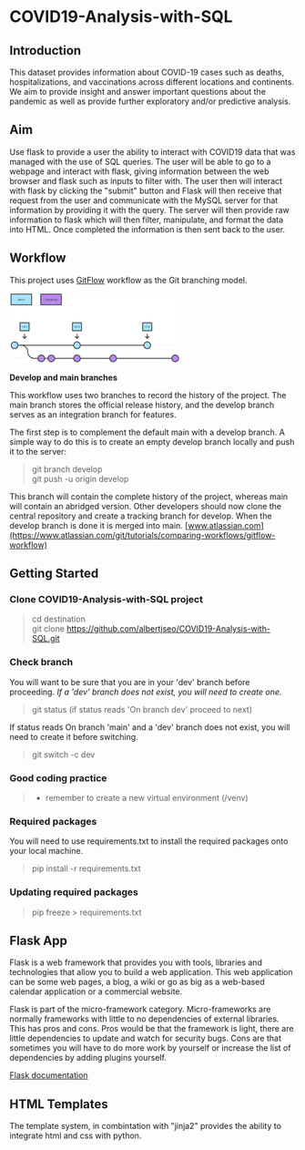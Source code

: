 # **COVID19-Analysis-with-SQL**
## Introduction 
This dataset provides information about COVID-19 cases such as deaths, hospitalizations, and vaccinations across 
different locations and continents. We aim to provide insight and answer important questions about the pandemic as well 
as provide further exploratory and/or predictive analysis.

## Aim
Use flask to provide a user the ability to interact with COVID19 data that was managed with the use of SQL queries. 
The user will be able to go to a webpage and interact with flask, giving information between the web browser and flask 
such as inputs to filter with. The user then will interact with flask by clicking the "submit" button and Flask will 
then receive that request from the user and communicate with the MySQL server for that information by providing it with 
the query. The server will then provide raw information to flask which will then filter, manipulate, and format the data 
into HTML. Once completed the information is then sent back to the user.

## Workflow
This project uses [GitFlow](https://www.atlassian.com/git/tutorials/comparing-workflows/gitflow-workflow) workflow as 
the Git branching model.

![img_1.png](img_1.png)

**Develop and main branches**

This workflow uses two branches to record the history of the project. 
The main branch stores the official release history, and the develop branch serves as an integration branch for features. 

The first step is to complement the default main with a develop branch.
A simple way to do this is to create an empty develop branch locally and push it to the server:
> git branch develop\
> git push -u origin develop

This branch will contain the complete history of the project, whereas main will contain an abridged version. 
Other developers should now clone the central repository and create a tracking branch for develop. When the develop branch
is done it is merged into main.
[www.atlassian.com](https://www.atlassian.com/git/tutorials/comparing-workflows/gitflow-workflow)

## Getting Started
### Clone COVID19-Analysis-with-SQL project
>cd destination\
>git clone https://github.com/albertjseo/COVID19-Analysis-with-SQL.git

### Check branch
You will want to be sure that you are in your 'dev' branch before proceeding. *If a 'dev' branch does not exist, 
you will need to create one.*
> git status (if status reads 'On branch dev' proceed to next)

If status reads On branch 'main' and a 'dev' branch does not exist, you will need to create it before switching.
> git switch -c dev

### Good coding practice
>* remember to create a new virtual environment (/venv)

### Required packages
You will need to use requirements.txt to install the required packages onto your local machine.
>pip install -r requirements.txt

### Updating required packages
>pip freeze > requirements.txt

## Flask App
Flask is a web framework that provides you with tools, libraries and technologies that allow you to build a 
web application. This web application can be some web pages, a blog, a wiki or go as big as a web-based calendar 
application 
or a commercial website.

Flask is part of the micro-framework category. Micro-frameworks are normally frameworks with little to no
dependencies of external libraries. This has pros and cons. Pros would be that the framework is light, there are little 
dependencies to update and watch for security bugs. Cons are that sometimes you will have to do more work by yourself or 
increase the list of dependencies by adding plugins yourself.

[Flask documentation](https://flask.palletsprojects.com/en/3.0.x/quickstart/#a-minimal-application)

## HTML Templates
The template system, in combintation with "jinja2" provides the ability to integrate html and css with python.